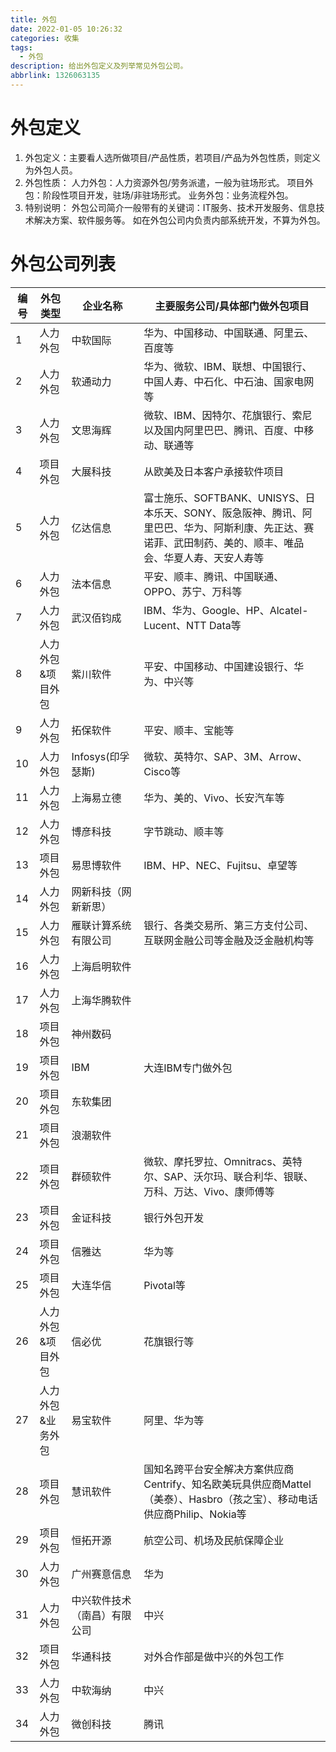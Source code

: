 ```yaml
---
title: 外包
date: 2022-01-05 10:26:32
categories: 收集
tags:
  - 外包
description: 给出外包定义及列举常见外包公司。
abbrlink: 1326063135
---
```


# 外包定义

1. 外包定义：主要看人选所做项目/产品性质，若项目/产品为外包性质，则定义为外包人员。
2. 外包性质：
   人力外包：人力资源外包/劳务派遣，一般为驻场形式。
   项目外包：阶段性项目开发，驻场/非驻场形式。
   业务外包：业务流程外包。
3. 特别说明：
   外包公司简介一般带有的关键词：IT服务、技术开发服务、信息技术解决方案、软件服务等。
   如在外包公司内负责内部系统开发，不算为外包。

# 外包公司列表

| 编号 | 外包类型          | 企业名称                     | 主要服务公司/具体部门做外包项目                              |
| ---- | ----------------- | ---------------------------- | ------------------------------------------------------------ |
| 1    | 人力外包          | 中软国际                     | 华为、中国移动、中国联通、阿里云、百度等                     |
| 2    | 人力外包          | 软通动力                     | 华为、微软、IBM、联想、中国银行、中国人寿、中石化、中石油、国家电网等 |
| 3    | 人力外包          | 文思海辉                     | 微软、IBM、因特尔、花旗银行、索尼以及国内阿里巴巴、腾讯、百度、中移动、联通等 |
| 4    | 项目外包          | 大展科技                     | 从欧美及日本客户承接软件项目                                 |
| 5    | 人力外包          | 亿达信息                     | 富士施乐、SOFTBANK、UNISYS、日本乐天、SONY、阪急阪神、腾讯、阿里巴巴、华为、阿斯利康、先正达、赛诺菲、武田制药、美的、顺丰、唯品会、华夏人寿、天安人寿等 |
| 6    | 人力外包          | 法本信息                     | 平安、顺丰、腾讯、中国联通、OPPO、苏宁、万科等               |
| 7    | 人力外包          | 武汉佰钧成                   | IBM、华为、Google、HP、Alcatel-Lucent、NTT Data等            |
| 8    | 人力外包&项目外包 | 紫川软件                     | 平安、中国移动、中国建设银行、华为、中兴等                   |
| 9    | 人力外包          | 拓保软件                     | 平安、顺丰、宝能等                                           |
| 10   | 人力外包          | Infosys(印孚瑟斯)            | 微软、英特尔、SAP、3M、Arrow、Cisco等                        |
| 11   | 人力外包          | 上海易立德                   | 华为、美的、Vivo、长安汽车等                                 |
| 12   | 人力外包          | 博彦科技                     | 字节跳动、顺丰等                                             |
| 13   | 项目外包          | 易思博软件                   | IBM、HP、NEC、Fujitsu、卓望等                                |
| 14   | 人力外包          | 网新科技（网新新思）         |                                                              |
| 15   | 人力外包          | 雁联计算系统有限公司         | 银行、各类交易所、第三方支付公司、互联网金融公司等金融及泛金融机构等 |
| 16   | 人力外包          | 上海启明软件                 |                                                              |
| 17   | 人力外包          | 上海华腾软件                 |                                                              |
| 18   | 项目外包          | 神州数码                     |                                                              |
| 19   | 项目外包          | IBM                          | 大连IBM专门做外包                                            |
| 20   | 项目外包          | 东软集团                     |                                                              |
| 21   | 项目外包          | 浪潮软件                     |                                                              |
| 22   | 项目外包          | 群硕软件                     | 微软、摩托罗拉、Omnitracs、英特尔、SAP、沃尔玛、联合利华、银联、万科、万达、Vivo、康师傅等 |
| 23   | 项目外包          | 金证科技                     | 银行外包开发                                                 |
| 24   | 项目外包          | 信雅达                       | 华为等                                                       |
| 25   | 项目外包          | 大连华信                     | Pivotal等                                                    |
| 26   | 人力外包&项目外包 | 信必优                       | 花旗银行等                                                   |
| 27   | 人力外包&业务外包 | 易宝软件                     | 阿里、华为等                                                 |
| 28   | 项目外包          | 慧讯软件                     | 国知名跨平台安全解决方案供应商Centrify、知名欧美玩具供应商Mattel（美泰）、Hasbro（孩之宝）、移动电话供应商Philip、Nokia等 |
| 29   | 项目外包          | 恒拓开源                     | 航空公司、机场及民航保障企业                                 |
| 30   | 人力外包          | 广州赛意信息                 | 华为                                                         |
| 31   | 人力外包          | 中兴软件技术（南昌）有限公司 | 中兴                                                         |
| 32   | 项目外包          | 华通科技                     | 对外合作部是做中兴的外包工作                                 |
| 33   | 人力外包          | 中软海纳                     | 中兴                                                         |
| 34   | 人力外包          | 微创科技                     | 腾讯                                                         |